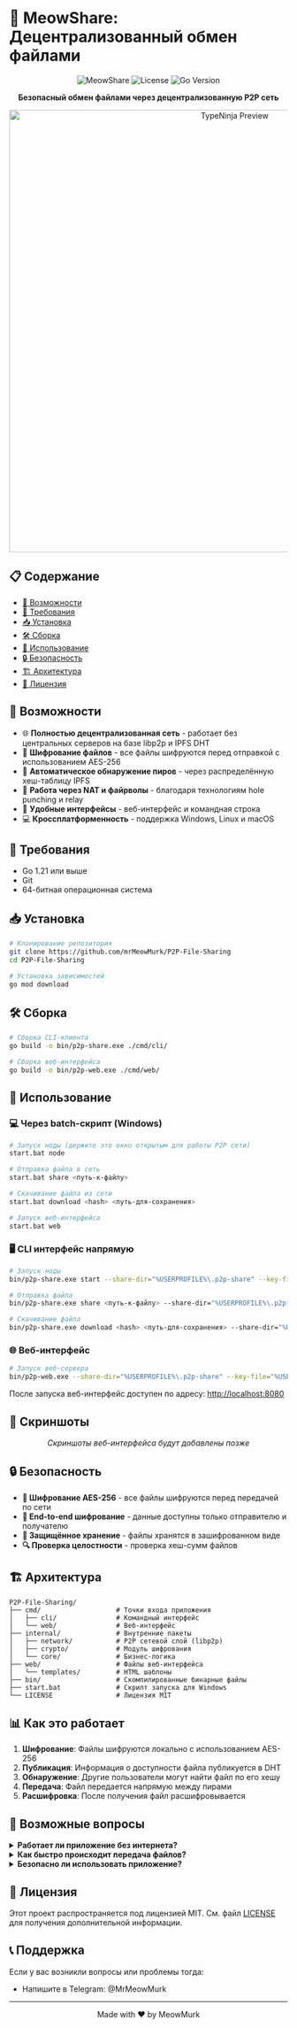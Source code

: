 # 🔄 MeowShare: Децентрализованный обмен файлами

<div align="center">

![MeowShare](https://img.shields.io/badge/Meow-Share-orange?style=for-the-badge)
![License](https://img.shields.io/badge/license-MIT-green?style=for-the-badge)
![Go Version](https://img.shields.io/badge/Go-1.21+-00ADD8?style=for-the-badge&logo=go)

**Безопасный обмен файлами через децентрализованную P2P сеть**

</div>

<div align="center">
  <img src="preview.gif" alt="TypeNinja Preview" width="800"/>
</div>


## 📋 Содержание

- [🚀 Возможности](#-возможности)
- [🔧 Требования](#-требования)
- [📥 Установка](#-установка)
- [🛠️ Сборка](#️-сборка)
- [📝 Использование](#-использование)
- [🔒 Безопасность](#-безопасность)
- [🏗️ Архитектура](#️-архитектура)
- [📜 Лицензия](#-лицензия)

## 🚀 Возможности

- 🌐 **Полностью децентрализованная сеть** - работает без центральных серверов на базе libp2p и IPFS DHT
- 🔐 **Шифрование файлов** - все файлы шифруются перед отправкой с использованием AES-256
- 🔄 **Автоматическое обнаружение пиров** - через распределённую хеш-таблицу IPFS
- 🚪 **Работа через NAT и файрволы** - благодаря технологиям hole punching и relay
- 📱 **Удобные интерфейсы** - веб-интерфейс и командная строка
- 💻 **Кроссплатформенность** - поддержка Windows, Linux и macOS

## 🔧 Требования

- Go 1.21 или выше
- Git
- 64-битная операционная система

## 📥 Установка

```bash
# Клонирование репозитория
git clone https://github.com/mrMeowMurk/P2P-File-Sharing
cd P2P-File-Sharing

# Установка зависимостей
go mod download
```

## 🛠️ Сборка

```bash
# Сборка CLI-клиента
go build -o bin/p2p-share.exe ./cmd/cli/

# Сборка веб-интерфейса
go build -o bin/p2p-web.exe ./cmd/web/
```

## 📝 Использование

### 💻 Через batch-скрипт (Windows)

```bash
# Запуск ноды (держите это окно открытым для работы P2P сети)
start.bat node

# Отправка файла в сеть
start.bat share <путь-к-файлу>

# Скачивание файла из сети
start.bat download <hash> <путь-для-сохранения>

# Запуск веб-интерфейса
start.bat web
```

### 🖥️ CLI интерфейс напрямую

```bash
# Запуск ноды
bin/p2p-share.exe start --share-dir="%USERPROFILE%\.p2p-share" --key-file="%USERPROFILE%\.p2p-share\key"

# Отправка файла
bin/p2p-share.exe share <путь-к-файлу> --share-dir="%USERPROFILE%\.p2p-share" --key-file="%USERPROFILE%\.p2p-share\key"

# Скачивание файла
bin/p2p-share.exe download <hash> <путь-для-сохранения> --share-dir="%USERPROFILE%\.p2p-share" --key-file="%USERPROFILE%\.p2p-share\key"
```

### 🌐 Веб-интерфейс

```bash
# Запуск веб-сервера
bin/p2p-web.exe --share-dir="%USERPROFILE%\.p2p-share" --key-file="%USERPROFILE%\.p2p-share\key"
```

После запуска веб-интерфейс доступен по адресу: [http://localhost:8080](http://localhost:8080)

## 📸 Скриншоты

<div align="center">
  <i>Скриншоты веб-интерфейса будут добавлены позже</i>
</div>

## 🔒 Безопасность

- **🔑 Шифрование AES-256** - все файлы шифруются перед передачей по сети
- **🔄 End-to-end шифрование** - данные доступны только отправителю и получателю
- **💾 Защищённое хранение** - файлы хранятся в зашифрованном виде
- **🔍 Проверка целостности** - проверка хеш-сумм файлов

## 🏗️ Архитектура

```
P2P-File-Sharing/
├── cmd/                   # Точки входа приложения
│   ├── cli/               # Командный интерфейс
│   └── web/               # Веб-интерфейс
├── internal/              # Внутренние пакеты
│   ├── network/           # P2P сетевой слой (libp2p)
│   ├── crypto/            # Модуль шифрования
│   └── core/              # Бизнес-логика
├── web/                   # Файлы веб-интерфейса
│   └── templates/         # HTML шаблоны
├── bin/                   # Скомпилированные бинарные файлы
├── start.bat              # Скрипт запуска для Windows
└── LICENSE                # Лицензия MIT
```

## 📊 Как это работает

1. **Шифрование**: Файлы шифруются локально с использованием AES-256
2. **Публикация**: Информация о доступности файла публикуется в DHT
3. **Обнаружение**: Другие пользователи могут найти файл по его хешу
4. **Передача**: Файл передается напрямую между пирами
5. **Расшифровка**: После получения файл расшифровывается

## 💬 Возможные вопросы

<details>
<summary><b>Работает ли приложение без интернета?</b></summary>
Приложение может работать в локальной сети без доступа в интернет, но для обнаружения пиров в глобальной сети требуется подключение к интернету.
</details>

<details>
<summary><b>Как быстро происходит передача файлов?</b></summary>
Скорость передачи зависит от пропускной способности сети между пирами. Файлы передаются напрямую между пользователями, что обеспечивает максимально возможную скорость.
</details>

<details>
<summary><b>Безопасно ли использовать приложение?</b></summary>
Да, все файлы шифруются с использованием сильных криптографических алгоритмов перед передачей, что обеспечивает высокий уровень безопасности.
</details>

## 📜 Лицензия

Этот проект распространяется под лицензией MIT. См. файл [LICENSE](LICENSE) для получения дополнительной информации.


## 📞 Поддержка

Если у вас возникли вопросы или проблемы тогда:
- Напишите в Telegram: @MrMeowMurk
  
---

<div align="center">
    Made with ❤️ by MeowMurk</a>
</div> 
